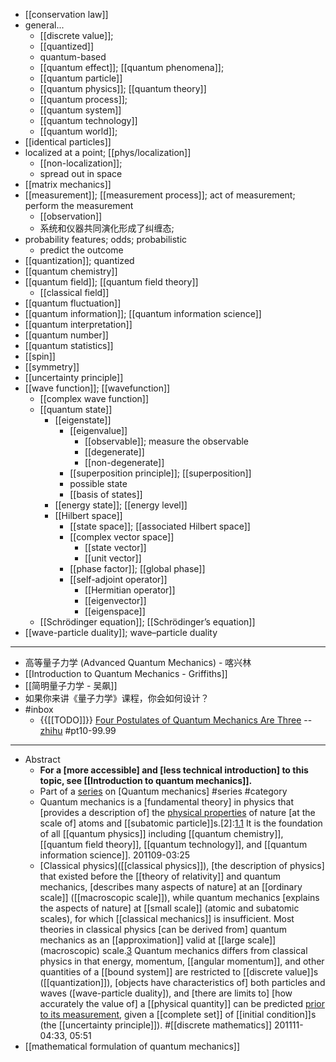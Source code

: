 - [[conservation law]]
- general...
    - [[discrete value]];
    - [[quantized]]
    - quantum-based
    - [[quantum effect]]; [[quantum phenomena]];
    - [[quantum particle]]
    - [[quantum physics]]; [[quantum theory]]
    - [[quantum process]];
    - [[quantum system]]
    - [[quantum technology]]
    - [[quantum world]];
- [[identical particles]]
- localized at a point; [[phys/localization]]
    - [[non-localization]];
    - spread out in space
- [[matrix mechanics]]
- [[measurement]]; [[measurement process]]; act of measurement; perform the measurement
    - [[observation]]
    - 系统和仪器共同演化形成了纠缠态;
- probability features; odds; probabilistic 
    - predict the outcome
- [[quantization]]; quantized
- [[quantum chemistry]]
- [[quantum field]]; [[quantum field theory]]
    - [[classical field]]
- [[quantum fluctuation]]
- [[quantum information]]; [[quantum information science]]
- [[quantum interpretation]]
- [[quantum number]]
- [[quantum statistics]]
- [[spin]]
- [[symmetry]]
- [[uncertainty principle]]
- [[wave function]]; [[wavefunction]]
    - [[complex wave function]]
    - [[quantum state]]
        - [[eigenstate]]
            - [[eigenvalue]]
                - [[observable]]; measure the observable
                - [[degenerate]]
                - [[non-degenerate]]
            - [[superposition principle]]; [[superposition]]
            - possible state
            - [[basis of states]]
        - [[energy state]]; [[energy level]]
        - [[Hilbert space]]
            - [[state space]]; [[associated Hilbert space]]
            - [[complex vector space]]
                - [[state vector]]
                - [[unit vector]]
            - [[phase factor]]; [[global phase]]
            - [[self-adjoint operator]]
                - [[Hermitian operator]]
                - [[eigenvector]]
                - [[eigenspace]]
    - [[Schrödinger equation]]; [[Schrödinger’s equation]]
- [[wave-particle duality]]; wave–particle duality
- ---
- 高等量子力学 (Advanced Quantum Mechanics) - 喀兴林
- [[Introduction to Quantum Mechanics - Griffiths]]
- [[简明量子力学 - 吴飙]]
- 如果你来讲《量子力学》课程，你会如何设计？
- #inbox
    - {{[[TODO]]}} [Four Postulates of Quantum Mechanics Are Three](https://link.zhihu.com/?target=https%3A//journals.aps.org/prl/abstract/10.1103/PhysRevLett.126.110402) -- [zhihu](https://www.zhihu.com/question/451908940) #pt10-99.99
- ---
- Abstract 
    - __For a [more accessible] and [less technical introduction] to this topic, see __[[Introduction to quantum mechanics]]__.__
    - Part of a [series](https://en.wikipedia.org/wiki/Category:Quantum_mechanics) on [Quantum mechanics] #series #category 
    - Quantum mechanics is a [fundamental theory] in physics that [provides a description of] the [physical properties](((yAQPakWbJ))) of nature [at the scale of] atoms and [[subatomic particle]]s.[2]:[1.1](((SCwkcngus))) It is the foundation of all [[quantum physics]] including [[quantum chemistry]], [[quantum field theory]], [[quantum technology]], and [[quantum information science]].
201109-03:25 
    - [Classical physics]([[classical physics]]), [the description of physics] that existed before the [[theory of relativity]] and quantum mechanics, [describes many aspects of nature] at an [[ordinary scale]] ([[macroscopic scale]]), while quantum mechanics [explains the aspects of nature] at [[small scale]] (atomic and subatomic scales), for which [[classical mechanics]] is insufficient. Most theories in classical physics [can be derived from] quantum mechanics as an [[approximation]] valid at [[large scale]] (macroscopic) scale.[3](((j56W60Fld)))
        Quantum mechanics differs from classical physics in that energy, momentum, [[angular momentum]], and other quantities of a [[bound system]] are restricted to [[discrete value]]s ([[quantization]]), [objects have characteristics of] both particles and waves ([wave-particle duality]), and [there are limits to] [how accurately the value of] a [[physical quantity]] can be predicted [prior to its measurement](((Z5WoaDaHO))), given a [[complete set]] of [[initial condition]]s (the [[uncertainty principle]]). #[[discrete mathematics]]
201111-04:33, 05:51
- [[mathematical formulation of quantum mechanics]]
